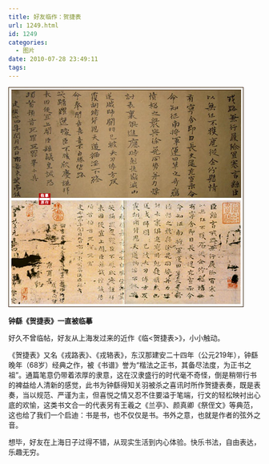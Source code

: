 ```yaml
---
title: 好友临作：贺捷表
url: 1249.html
id: 1249
categories:
  - 图片
date: 2010-07-28 23:49:11
tags:
---
```


![](/images/attachments/month_1007/w20107299477.jpg)  

**钟繇《贺捷表》一直被临摹**

  
好久不曾临帖，好友从上海发过来的近作《临<贺捷表>》，小小触动。  
  
《贺捷表》又名《戎路表》、《戎辂表》，东汉那建安二十四年（公元219年），钟繇晚年（68岁）经典之作，被《书谱》誉为“楷法之正书，其备尽法度，为正书之祖”。通篇笔意仍带着浓厚的隶意，这在汉隶盛行的时代毫不奇怪，倒是稍带行书的裨益给人清新的感觉，此书为钟繇得知关羽被杀之喜讯时所作贺捷表奏，既是表奏，当以规范、严谨为主，但喜悦之情又忍不住要溢于笔端，行文的轻松映衬出心底的欢愉，这类书文合一的代表另有王羲之《兰亭》、颜真卿《祭侄文》等典范，这也给了我们一个启迪：书是书，也不仅仅是书。书外之意，也就是作者的弦外之音。  
  
想毕，好友在上海日子过得不错，从现实生活到内心体验。快乐书法，自由表达，乐趣无穷。